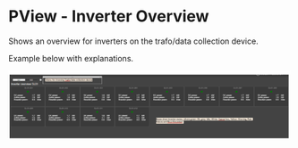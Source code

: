 # PView - Inverter Overview

Shows an overview for inverters on the trafo/data collection device.

Example below with explanations.

![Inverter overview](../images/inverteroverview.png)